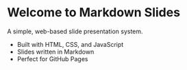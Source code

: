 # Welcome to Markdown Slides

A simple, web-based slide presentation system.

- Built with HTML, CSS, and JavaScript
- Slides written in Markdown
- Perfect for GitHub Pages
